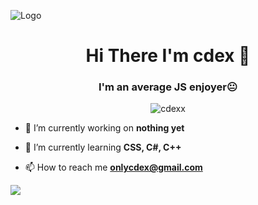 ![Logo](https://user-images.githubusercontent.com/85038074/182043493-71a13496-e7de-4e9d-adbc-b7183177a29d.jpg)
<h1 align="center">Hi There I'm cdex 🤡</h1>
<h3 align="center">I'm an average JS enjoyer😐</h3>

<p align="center"> <img src="https://komarev.com/ghpvc/?username=cdexx&label=Profile%20views&color=ff0000&style=flat" alt="cdexx" /> </p>

- 🔭 I’m currently working on **nothing yet**

- 🌱 I’m currently learning **CSS, C#, C++**

- 📫 How to reach me ****onlycdex@gmail.com****

<div align="center">
    <a href="https://www.s.xyz" title="Discord Profile"> <p align="left"> <img src="https://lanyard-profile-readme.vercel.app/api/967447200609226843/?theme=dark"></a>
</div>


